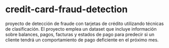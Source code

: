 # credit-card-fraud-detection
proyecto de detección de fraude con tarjetas de crédito utilizando técnicas de clasificación. El proyecto emplea un dataset que incluye información sobre balances, pagos, facturas y estados de pago para predecir si un cliente tendrá un comportamiento de pago deficiente en el próximo mes.
